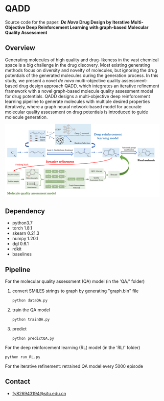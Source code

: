 # QADD
Source code for the paper:  ***De Novo* Drug Design by Iterative Multi-Objective Deep Reinforcement Learning with graph-based Molecular Quality Assessment**



## Overview

Generating molecules of high quality and drug-likeness in the vast chemical space is a big challenge in the drug discovery. Most existing generating methods focus on diversity and novelty of molecules, but ignoring the drug potentials of the generated molecules during the generation process. In this study, we present
a novel *de novo* multi-objective quality assessment-based drug design approach QADD, which integrates an iterative refinement framework with a novel graph-based molecule quality assessment model for drug potentials. QADD designs a multi-objective deep reinforcement learning pipeline to generate molecules with multiple desired properties iteratively, where a graph neural network-based model for accurate molecular quality assessment on drug potentials is introduced to guide molecule generation. 

![](./image/QADD.svg)



## Dependency

- python3.7
- torch 1.8.1
- skearn 0.21.3
- numpy 1.20.1
- dgl 0.6.1
- rdkit
- baselines





## Pipeline

For the molecular quality assessment (QA) model (in the 'QA/' folder)

1. convert SMILES strings to graph by generating "graph.bin" file

   ```bash
   python dataQA.py 
   ```

2. train the QA model

   ```bash
   python trainQA.py
   ```

3. predict

   ```
   python predictQA.py
   ```


For the deep reinforcement learning (RL) model (in the 'RL/' folder)

```
python run_RL.py
```


For the iterative refinement: retrained QA model every 5000 episode



## Contact

- [fy826943194@sjtu.edu.cn](mailto:fy826943194@sjtu.edu.cn)





